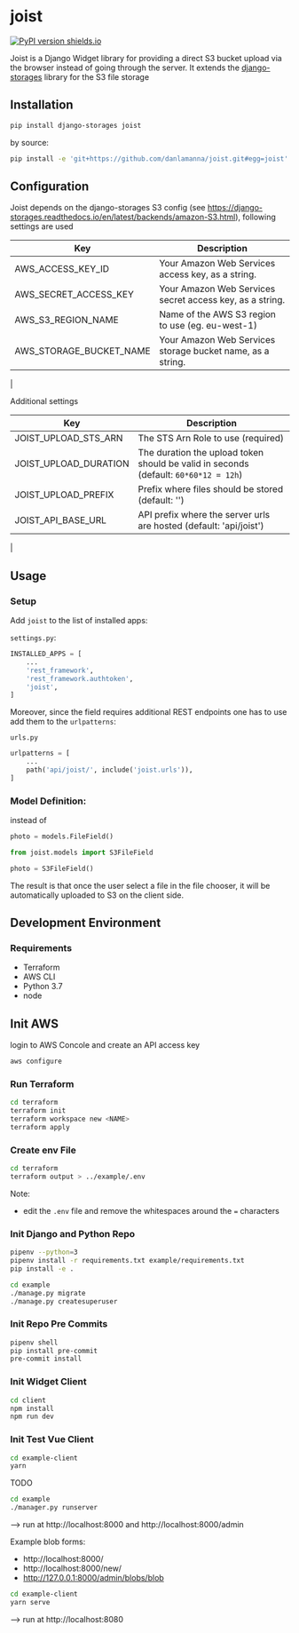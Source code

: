 # joist

[![PyPI version shields.io](https://img.shields.io/pypi/v/joist.svg)](https://pypi.python.org/pypi/joist/)

Joist is a Django Widget library for providing a direct S3 bucket upload via the browser instead of going through the server. It extends the [django-storages](https://github.com/jschneier/django-storages) library for the S3 file storage

## Installation

```sh
pip install django-storages joist
```

by source:

```sh
pip install -e 'git+https://github.com/danlamanna/joist.git#egg=joist'
```

## Configuration

Joist depends on the django-storages S3 config (see https://django-storages.readthedocs.io/en/latest/backends/amazon-S3.html), following settings are used

| Key                     | Description  |
| ----------------------- | ------------- |
| AWS_ACCESS_KEY_ID       | Your Amazon Web Services access key, as a string. |
| AWS_SECRET_ACCESS_KEY   | Your Amazon Web Services secret access key, as a string. |
| AWS_S3_REGION_NAME      | Name of the AWS S3 region to use (eg. eu-west-1) |
| AWS_STORAGE_BUCKET_NAME | Your Amazon Web Services storage bucket name, as a string.
 |

Additional settings

| Key                     | Description  |
| ----------------------- | ------------- |
| JOIST_UPLOAD_STS_ARN    | The STS Arn Role to use (required) |
| JOIST_UPLOAD_DURATION   | The duration the upload token should be valid in seconds (default: `60*60*12 = 12h`) |
| JOIST_UPLOAD_PREFIX      | Prefix where files should be stored (default: '') |
| JOIST_API_BASE_URL | API prefix where the server urls are hosted (default: 'api/joist')
|


## Usage

### Setup

Add `joist` to the list of installed apps:

`settings.py`:
```python
INSTALLED_APPS = [
    ...
    'rest_framework',
    'rest_framework.authtoken',
    'joist',
]
```

Moreover, since the field requires additional REST endpoints one has to use add them to the `urlpatterns`:

`urls.py`
```python
urlpatterns = [
    ...
    path('api/joist/', include('joist.urls')),
]
```

### Model Definition:

instead of

```python
photo = models.FileField()
```

```python
from joist.models import S3FileField

photo = S3FileField()
```

The result is that once the user select a file in the file chooser, it will be automatically uploaded to S3 on the client side.

## Development Environment

### Requirements
 * Terraform
 * AWS CLI
 * Python 3.7
 * node

## Init AWS
login to AWS Concole and create an API access key
```sh
aws configure
```

### Run Terraform
```sh
cd terraform
terraform init
terraform workspace new <NAME>
terraform apply
```

### Create env File
```sh
cd terraform
terraform output > ../example/.env
```
Note:
 * edit the `.env` file and remove the whitespaces around the `=` characters


### Init Django and Python Repo
```sh
pipenv --python=3
pipenv install -r requirements.txt example/requirements.txt
pip install -e .

cd example
./manage.py migrate
./manage.py createsuperuser
```

### Init Repo Pre Commits
```sh
pipenv shell
pip install pre-commit
pre-commit install
```

### Init Widget Client
```sh
cd client
npm install
npm run dev
```

### Init Test Vue Client
```sh
cd example-client
yarn
```

TODO


```sh
cd example
./manager.py runserver
```
--> run at http://localhost:8000 and http://localhost:8000/admin

Example blob forms:
 * http://localhost:8000/
 * http://localhost:8000/new/
 * http://127.0.0.1:8000/admin/blobs/blob


```sh
cd example-client
yarn serve
```
--> run at http://localhost:8080
